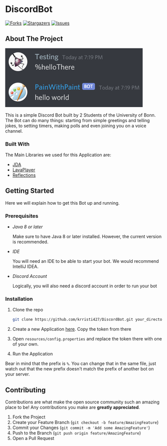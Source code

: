 # DiscordBot

[![Forks][forks-shield]][forks-url]
[![Stargazers][stars-shield]][stars-url]
[![Issues][issues-shield]][issues-url]

<!-- ABOUT THE PROJECT -->
## About The Project

![Product Name Screen Shot][product-screenshot]

This is a simple Discord Bot built by 2 Students of the University of Bonn.
The Bot can do many things: starting from simple greetings and telling jokes, 
to setting timers, making polls and even joining you on a voice channel. 

### Built With

The Main Libraries we used for this Application are: 
* [JDA](https://github.com/DV8FromTheWorld/JDA)
* [LavaPlayer](https://github.com/sedmelluq/lavaplayer)
* [Reflections](https://github.com/ronmamo/reflections)


## Getting Started

Here we will explain how to get this Bot up and running.

### Prerequisites

* _Java 8 or later_

  Make sure to have Java 8 or later installed. However, the current version is recommended. 
* _IDE_

    You will need an IDE to be able to start your bot. We would recommend IntelliJ IDEA.
* _Discord Account_ 

    Logically, you will also need a discord account in order to run your bot 

### Installation

1. Clone the repo
   ```sh
   git clone https://github.com/krristi427/DiscordBot.git your_directory
   ```
   
2. Create a new Application [here](https://discord.com/developers/applications). Copy the token from there
3. Open ```resources/config.properties``` and replace the token there with one of your own. 
4. Run the Application

Bear in mind that the prefix is ```%```. You can change that in the same file, just watch out that the new prefix 
doesn't match the prefix of another bot on your server. 


<!-- CONTRIBUTING -->
## Contributing

Contributions are what make the open source community such an amazing place to be! Any contributions you make are **greatly appreciated**.

1. Fork the Project
2. Create your Feature Branch (`git checkout -b feature/AmazingFeature`)
3. Commit your Changes (`git commit -m 'Add some AmazingFeature'`)
4. Push to the Branch (`git push origin feature/AmazingFeature`)
5. Open a Pull Request

[forks-shield]: https://img.shields.io/github/forks/krristi427/DiscordBot
[forks-url]: https://github.com/krristi427/DiscordBot/network/members

[stars-shield]: https://img.shields.io/github/stars/krristi427/DiscordBot
[stars-url]: https://github.com/krristi427/DiscordBot/stargazers

[issues-shield]: https://img.shields.io/github/issues/krristi427/DiscordBot
[issues-url]: hhttps://github.com/krristi427/DiscordBot/graphs/contributors

[product-screenshot]: img/helloWorld.png
